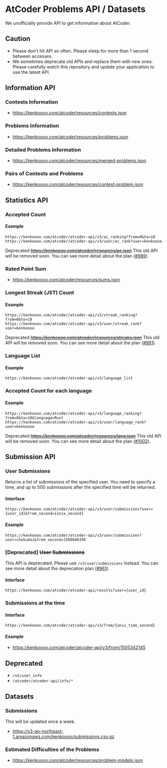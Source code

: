 # AtCoder Problems API / Datasets

We unofficially provide API to get information about AtCoder.

## Caution

- Please don't hit API so often. Please sleep for more than 1 second between accesses.
- We sometimes deprecate old APIs and replace them with new ones. Please carefully watch this repository and update your application to use the latest API.

## Information API

### Contests Information

- https://kenkoooo.com/atcoder/resources/contests.json

### Problems Information

- https://kenkoooo.com/atcoder/resources/problems.json

### Detailed Problems Information

- https://kenkoooo.com/atcoder/resources/merged-problems.json

### Pairs of Contests and Problems

- https://kenkoooo.com/atcoder/resources/contest-problem.json

## Statistics API

### Accepted Count

#### Example

```
https://kenkoooo.com/atcoder/atcoder-api/v3/ac_ranking?from=0&to=10
https://kenkoooo.com/atcoder/atcoder-api/v3/user/ac_rank?user=kenkoooo
```

Deprecated ~~https://kenkoooo.com/atcoder/resources/ac.json~~ This old API will be removed soon. You can see more detail about the plan ([#989](https://github.com/kenkoooo/AtCoderProblems/issues/989)).

### Rated Point Sum

- https://kenkoooo.com/atcoder/resources/sums.json

### Longest Streak (JST) Count

#### Example

```
https://kenkoooo.com/atcoder/atcoder-api/v3/streak_ranking?from=0&to=10
https://kenkoooo.com/atcoder/atcoder-api/v3/user/streak_rank?user=kenkoooo
```

Deprecated ~~https://kenkoooo.com/atcoder/resources/streaks.json~~ This old API will be removed soon. You can see more detail about the plan ([#981](https://github.com/kenkoooo/AtCoderProblems/issues/981)).

### Language List

#### Example

```
https://kenkoooo.com/atcoder/atcoder-api/v3/language_list
```

### Accepted Count for each language

#### Example

```
https://kenkoooo.com/atcoder/atcoder-api/v3/language_ranking?from=0&to=10&language=Rust
https://kenkoooo.com/atcoder/atcoder-api/v3/user/language_rank?user=kenkoooo
```

Deprecated ~~https://kenkoooo.com/atcoder/resources/lang.json~~ This old API will be removed soon. You can see more detail about the plan ([#1002](https://github.com/kenkoooo/AtCoderProblems/issues/1002)).

## Submission API

### User Submissions

Returns a list of submissions of the specified user.
You need to specify a time, and up to 500 submissions after the specified time will be returned.

#### Interface

```
https://kenkoooo.com/atcoder/atcoder-api/v3/user/submissions?user={user_id}&from_second={unix_second}
```

#### Example

```
https://kenkoooo.com/atcoder/atcoder-api/v3/user/submissions?user=chokudai&from_second=1560046356
```

### [Deprecated] ~~User Submissions~~

This API is deprecated. Please use `/v3/user/submissions` instead. You can see more detail about the deprecation plan ([#961](https://github.com/kenkoooo/AtCoderProblems/issues/961)).

#### Interface

```
https://kenkoooo.com/atcoder/atcoder-api/results?user={user_id}
```

### Submissions at the time

#### Interface

```
https://kenkoooo.com/atcoder/atcoder-api/v3/from/{unix_time_second}
```

#### Example

- https://kenkoooo.com/atcoder/atcoder-api/v3/from/1505342145

## Deprecated

- `/v2/user_info`
- `/atcoder/atcoder-api/info/*`

## Datasets

### Submissions

This will be updated once a week.

- https://s3-ap-northeast-1.amazonaws.com/kenkoooo/submissions.csv.gz

### Estimated Difficulties of the Problems

- https://kenkoooo.com/atcoder/resources/problem-models.json
